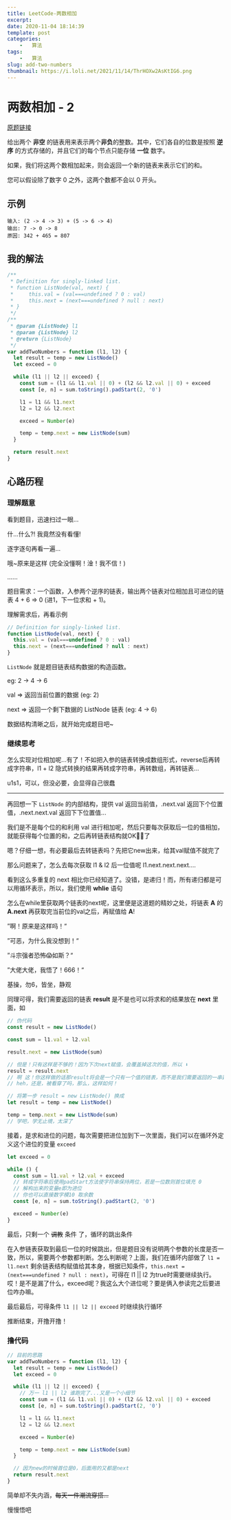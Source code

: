 ```yaml
---
title: LeetCode-两数相加
excerpt: 
date: 2020-11-04 18:14:39
template: post
categories:
	-	算法
tags: 
	-	算法
slug: add-two-numbers
thumbnail: https://i.loli.net/2021/11/14/ThrHOXw2AsKtIG6.png
---
```


# 两数相加 - 2

[原题链接](https://leetcode-cn.com/problems/add-two-numbers/)

给出两个 **非空** 的链表用来表示两个**非负**的整数。其中，它们各自的位数是按照 **逆序** 的方式存储的，并且它们的每个节点只能存储 **一位** 数字。

如果，我们将这两个数相加起来，则会返回一个新的链表来表示它们的和。

您可以假设除了数字 0 之外，这两个数都不会以 0 开头。

## 示例
```
输入: (2 -> 4 -> 3) + (5 -> 6 -> 4)
输出: 7 -> 0 -> 8
原因: 342 + 465 = 807
```

## 我的解法
```js
/**
 * Definition for singly-linked list.
 * function ListNode(val, next) {
 *     this.val = (val===undefined ? 0 : val)
 *     this.next = (next===undefined ? null : next)
 * }
 */
/**
 * @param {ListNode} l1
 * @param {ListNode} l2
 * @return {ListNode}
 */
var addTwoNumbers = function (l1, l2) {
  let result = temp = new ListNode()
  let exceed = 0

  while (l1 || l2 || exceed) {
    const sum = (l1 && l1.val || 0) + (l2 && l2.val || 0) + exceed
    const [e, n] = sum.toString().padStart(2, '0')

    l1 = l1 && l1.next
    l2 = l2 && l2.next

    exceed = Number(e)

    temp = temp.next = new ListNode(sum)
  }

  return result.next
}
```

## 心路历程
### 理解题意

看到题目，迅速扫过一眼...

什...什么?! 我竟然没有看懂!

逐字逐句再看一遍...

哦~原来是这样 (完全没懂啊！淦！我不信！)

......

题目需求：一个函数，入参两个逆序的链表，输出两个链表对位相加且可进位的链表 4 + 6 => 0 (进1，下一位求和 + 1)。

理解需求后，再看示例
```js
// Definition for singly-linked list.
function ListNode(val, next) {
  this.val = (val===undefined ? 0 : val)
  this.next = (next===undefined ? null : next)
}
```
`ListNode` 就是题目链表结构数据的构造函数。

eg: 2 -> 4 -> 6

val => 返回当前位置的数据 (eg: 2)

next => 返回一个剩下数据的 ListNode 链表 (eg: 4 -> 6)

数据结构清晰之后，就开始完成题目吧~

### 继续思考

怎么实现对位相加呢...有了！不如把入参的链表转换成数组形式，reverse后再转成字符串，l1 + l2 隐式转换的结果再转成字符串，再转数组，再转链表...

u1s1，可以，但没必要，会显得自己很蠢

-----

再回想一下 `ListNode` 的内部结构，提供 val 返回当前值，.next.val 返回下个位置值，.next.next.val 返回下下位置值...

我们是不是每个位的和利用 val 进行相加呢，然后只要每次获取后一位的值相加，就能获得每个位置的和，之后再转链表结构就OK🙆‍♂️了

嗯？仔细一想，有必要最后去转链表吗？先把它new出来，给其val赋值不就完了

那么问题来了，怎么去每次获取 l1 & l2 后一位值呢 l1.next.next.next....

看到这么多重复的 next 相比你已经知道了。没错，是递归！而，所有递归都是可以用循环表示，所以，我们使用 **whlie** 语句

怎么在while里获取两个链表的next呢，这里便是这道题的精妙之处，将链表 **A** 的 **A.next** 再获取完当前位的val之后，再赋值给 **A**!

”啊！原来是这样吗！“

”可恶，为什么我没想到！“

”斗宗强者恐怖😱如斯？“

”大佬大佬，我悟了！666！“

基操，勿6，皆坐，静观

同理可得，我们需要返回的链表 **result** 是不是也可以将求和的结果放在 **next** 里面，如
```js
// 伪代码
const result = new ListNode()

const sum = l1.val + l2.val

result.next = new ListNode(sum)

// 但是！只有这样是不够的！因为下次next赋值，会覆盖掉这次的值，所以 ⬇️
result = result.next
// 啊 这！你这样做的话那result将会是一个只有一个值的链表，而不是我们需要返回的一串数据！
// heh，还是，被看穿了吗，那么，这样如何！

// 将第一步 result = new ListNode() 换成
let result = temp = new ListNode()

temp = temp.next = new ListNode(sum)
// 学吧，学无止境，太深了
```

接着，是求和进位的问题，每次需要把进位加到下一次里面，我们可以在循环外定义这个进位的变量 `exceed`

```js
let exceed = 0

while () {
  const sum = l1.val + l2.val + exceed
  // 转成字符串后使用padStart方法使字符串保持两位，若是一位数则首位填充 0
  // 解构出来的变量e即为进位
  // 你也可以直接数字模10 取余数
  const [e, n] = sum.toString().padStart(2, '0')

  exceed = Number(e)
}
```

最后，只剩一个 ~~调教~~ 条件 了，循环的跳出条件

在入参链表获取到最后一位的时候跳出，但是题目没有说明两个参数的长度是否一致，所以，需要两个参数都判断。怎么判断呢？上面，我们在循环内部做了 `l1 = l1.next` 剩余链表结构赋值给其本身，根据已知条件，`this.next = (next===undefined ? null : next)`，可得在 l1 || l2 为true时需要继续执行。哎！是不是漏了什么，exceed呢？我这么大个进位呢？要是俩入参读完之后要进位咋办嘛。

最后最后，可得条件 `l1 || l2 || exceed` 时继续执行循环

推断结束，开撸开撸！

### 撸代码

```js
// 目前的思路
var addTwoNumbers = function (l1, l2) {
  let result = temp = new ListNode()
  let exceed = 0

  while (l1 || l2 || exceed) {
    // 万一 l1 || l2 谁跑完了...又是一个小细节
    const sum = (l1 && l1.val || 0) + (l2 && l2.val || 0) + exceed
    const [e, n] = sum.toString().padStart(2, '0')

    l1 = l1 && l1.next
    l2 = l2 && l2.next

    exceed = Number(e)

    temp = temp.next = new ListNode(sum)
  }

  // 因为new的时候首位是0，后面用的又都是next
  return result.next
}
```
简单却不失内涵，~~每天一件潮流穿搭...~~

慢慢悟吧

